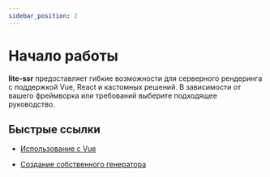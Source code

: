 ```yaml
---
sidebar_position: 2
---
```

# Начало работы

**lite-ssr** предоставляет гибкие возможности для серверного рендеринга с поддержкой Vue, React и кастомных решений. В зависимости от вашего фреймворка или требований выберите подходящее руководство.  

## Быстрые ссылки  

- [Использование с Vue](./frameworks/zebrains-lssr-vue/intro.md)  
<!-- - [Использование с React](#использование-с-react)   -->
- [Создание собственного генератора](./advanced/creating-custom-renderer.md)  